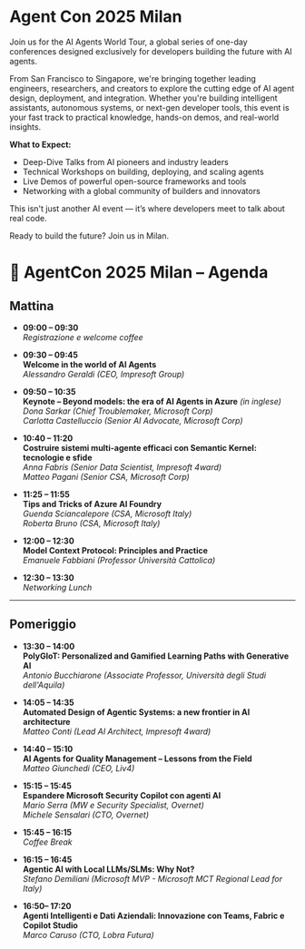 # Agent Con 2025 Milan

Join us for the AI Agents World Tour, a global series of one-day conferences designed exclusively for developers building the future with AI agents.

From San Francisco to Singapore, we're bringing together leading engineers, researchers, and creators to explore the cutting edge of AI agent design, deployment, and integration. Whether you're building intelligent assistants, autonomous systems, or next-gen developer tools, this event is your fast track to practical knowledge, hands-on demos, and real-world insights.

**What to Expect:**

- Deep-Dive Talks from AI pioneers and industry leaders
- Technical Workshops on building, deploying, and scaling agents
- Live Demos of powerful open-source frameworks and tools
- Networking with a global community of builders and innovators

This isn't just another AI event — it’s where developers meet to talk about real code.

Ready to build the future? Join us in Milan.

# 📅 AgentCon 2025 Milan – Agenda

## Mattina

- **09:00 – 09:30**  
  *Registrazione e welcome coffee*

- **09:30 – 09:45**  
  **Welcome in the world of AI Agents**  
  *Alessandro Geraldi (CEO, Impresoft Group)*

- **09:50 – 10:35**  
  **Keynote – Beyond models: the era of AI Agents in Azure** *(in inglese)*  
  *Dona Sarkar (Chief Troublemaker, Microsoft Corp)*  
  *Carlotta Castelluccio (Senior AI Advocate, Microsoft Corp)*

- **10:40 – 11:20**  
  **Costruire sistemi multi-agente efficaci con Semantic Kernel: tecnologie e sfide**  
  *Anna Fabris (Senior Data Scientist, Impresoft 4ward)*  
  *Matteo Pagani (Senior CSA, Microsoft Corp)*

- **11:25 – 11:55**  
  **Tips and Tricks of Azure AI Foundry**  
  *Guenda Sciancalepore (CSA, Microsoft Italy)*  
  *Roberta Bruno (CSA, Microsoft Italy)*

- **12:00 – 12:30**  
  **Model Context Protocol: Principles and Practice**  
  *Emanuele Fabbiani (Professor Università Cattolica)*

- **12:30 – 13:30**  
  *Networking Lunch*

---

## Pomeriggio

- **13:30 – 14:00**  
  **PolyGloT: Personalized and Gamified Learning Paths with Generative AI**  
  *Antonio Bucchiarone (Associate Professor, Università degli Studi dell'Aquila)*

- **14:05 – 14:35**  
  **Automated Design of Agentic Systems: a new frontier in AI architecture**  
  *Matteo Conti (Lead AI Architect, Impresoft 4ward)*

- **14:40 – 15:10**  
  **AI Agents for Quality Management – Lessons from the Field**  
  *Matteo Giunchedi (CEO, Liv4)*

- **15:15 – 15:45**  
  **Espandere Microsoft Security Copilot con agenti AI**  
  *Mario Serra (MW e Security Specialist, Overnet)*  
  *Michele Sensalari (CTO, Overnet)*

- **15:45 – 16:15**  
  *Coffee Break*

- **16:15 – 16:45**  
  **Agentic AI with Local LLMs/SLMs: Why Not?**  
  *Stefano Demiliani (Microsoft MVP - Microsoft MCT Regional Lead for Italy)*

- **16:50– 17:20**  
  **Agenti Intelligenti e Dati Aziendali: Innovazione con Teams, Fabric e Copilot Studio**  
  *Marco Caruso (CTO, Lobra Futura)*
